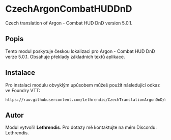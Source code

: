 
# CzechArgonCombatHUDDnD

Czech translation of Argon - Combat HUD DnD version 5.0.1.

## Popis
Tento modul poskytuje českou lokalizaci pro Argon - Combat HUD DnD verze 5.0.1. Obsahuje překlady základních textů aplikace.

## Instalace
Pro instalaci modulu obvyklým upůsobem můžeš použít následující odkaz ve Foundry VTT:

```
https://raw.githubusercontent.com/Lethrendis/CzechTranslationArgonDnD/main/module.json
```

## Autor
Modul vytvořil **Lethrendis**. Pro dotazy mě kontaktujte na mém Discordu: Lethrendis.
